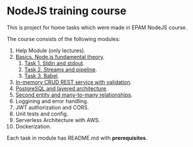 # NodeJS training course

This is project for home tasks which were made in EPAM NodeJS course.

The course consists of the following modules:

1. Help Module (only lectures).
2. [Basics. Node.js fundamental theory](https://github.com/ReshetovItsMe/learn-nodejs-hw/tree/main/Module%202.%20Basics.%20Node.js%20fundamental%20theory.).
    1. [Task 1. Stdin and stdout](https://github.com/ReshetovItsMe/learn-nodejs-hw/tree/main/Module%202.%20Basics.%20Node.js%20fundamental%20theory./task1).
    2. [Task 2. Streams and pipeline](https://github.com/ReshetovItsMe/learn-nodejs-hw/tree/main/Module%202.%20Basics.%20Node.js%20fundamental%20theory./task2).
    3. [Task 3. Babel](https://github.com/ReshetovItsMe/learn-nodejs-hw/tree/main/Module%202.%20Basics.%20Node.js%20fundamental%20theory./task3).
3. [In-memory CRUD REST service with validation](https://github.com/ReshetovItsMe/learn-nodejs-hw/tree/main/Module%203.%20In-memory%20CRUD%20REST%20service%20with%20validation.).
4. [PostgreSQL and layered architecture](https://github.com/ReshetovItsMe/learn-nodejs-hw/tree/main/Module%204.%20PostgreSQL%20and%20layered%20architecture.).
5. [Second entity and many-to-many relationships](https://github.com/ReshetovItsMe/learn-nodejs-hw/tree/main/Module%205.%20Second%20entity%20and%20many-to-many%20relationships.).
6. Loggining and error handling.
7. JWT authorization and CORS.
8. Unit tests and config.
9. Serverless Architecture with AWS.
10. Dockerization.

Each task in module has README.md with **prerequisites**.
